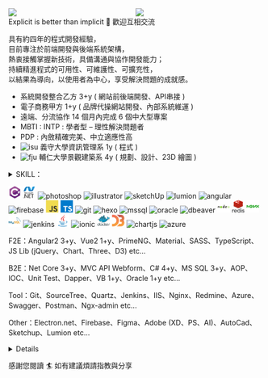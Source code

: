 <!---

1.擔任角色 2.量化問題 3.量化成果

組織/溝通協調/領導慾望

分段落、埋契子話題留在溝通時聊

長話短說最多一張 A4

必備能力、加分條件

經歷(展現能力)、簡介(透露特質)、動機(表現誠意)

履歷所有內容都必須跟職缺相關

---

150 字左右 / 正向 / 簡答目前能力與背景

經驗 BAR 擔任角色

---

一、姓名、畢業學校、主修科系(若有輔系當然也可以說)
二、學校主要所學(大學可講專題、研究所可講研究)
專業部分可以用簡單易懂的方式去解釋
因為人資當然沒辦法理解你的科系到底做些甚麼
可是你可以用轉化的方式去表達
一般我看過瞧不起人資所以不想講的人也是有
請記得：未來在工作中，你會跟與你不同專業的人共事，如何將你會的講到非本科系或非專業的人也能理解，是重要的


三、社團、打工、實習
有當幹部請說明辦過哪些活動、你的成就
有打工的請說明工作內容跟從中習得甚麼
有實習的這題更好發揮請不要浪費這個好機會


四、對於工作的了解
請務必事先做好功課
我想你今天會想去這間公司面試應該也是因為有興趣吧
查好跟工作及公司的相關資料
提出你想問的問題
提高你問問題的層次
薪資福利絕對可以問
但除此之外你對於工作應該要再提出更有深度的問題


五、結語
簡單來說就是要告訴人資你的介紹結束了
我常聽到是突然的句點
也不告訴我他已經結束了
停在一個很莫名的點XD

--->


<a href="#">
 <img align="right" src="https://github-readme-stats.vercel.app/api?username=johch3n611u&layout=compact&theme=highcontrast" width="50%">
</a>
<a href="#">
   <img align="right" src="https://github-readme-streak-stats.herokuapp.com/?user=johch3n611u&theme=highcontrast" width="50%" />
</a>

Explicit is better than implicit 🖖 歡迎互相交流

<!-- 你好，我是劉育誠，<br> -->

具有約四年的程式開發經驗，<br>
目前專注於前端開發與後端系統架構，<br>
熱衷接觸掌握新技術，具備溝通與協作開發能力；<br>
持續精進程式的可用性、可維護性、可擴充性，<br>
以結果為導向，以使用者為中心，享受解決問題的成就感。<br>

* 系統開發整合乙方 3+y ( 網站前後端開發、API串接 )
* 電子商務甲方 1+y ( 品牌代操網站開發、內部系統維運 )
* 遠端、分流協作 14 個月內完成 6 個中大型專案
* MBTI : INTP : 學者型 – 理性解決問題者
* PDP : 內斂精確完美、中立適應性高
* <img src="https://ci.isu.edu.tw/prev/img/ISU_logo4.png" alt="isu" width="15" height="15" /> 義守大學資訊管理系 1y ( 程式 )
* <img src="https://summercourse.fju.edu.tw/statics/img/logo.png" alt="fju" width="15" height="15" /> 輔仁大學景觀建築系 4y ( 規劃、設計、23D 繪圖 )

<details> <summary>SKILL：</summary></details>

<p>
 <!-- 較長碰 -->

<img src="https://raw.githubusercontent.com/devicons/devicon/master/icons/csharp/csharp-original.svg" alt="csharp" width="25" height="25"/>
<img src="https://raw.githubusercontent.com/devicons/devicon/master/icons/dot-net/dot-net-original-wordmark.svg" alt="dotnet" width="25" height="25"/>
<img src="https://upload.wikimedia.org/wikipedia/commons/thumb/a/af/Adobe_Photoshop_CC_icon.svg/1051px-Adobe_Photoshop_CC_icon.svg.png" alt="photoshop" width="25" height="25"/>
<img src="https://upload.wikimedia.org/wikipedia/commons/thumb/f/fb/Adobe_Illustrator_CC_icon.svg/2101px-Adobe_Illustrator_CC_icon.svg.png" alt="illustrator" width="25" height="25"/>
<img src="https://upload.wikimedia.org/wikipedia/commons/9/9c/SketchUp-Logo.png" alt="sketchUp" width="25" height="25"/>
<img src="https://seeklogo.com/images/L/lumion-3d-logo-948AF388BD-seeklogo.com.png" alt="lumion" width="25" height="25"/>
<img src="https://angular.io/assets/images/logos/angular/angular.svg" alt="angular" width="25" height="25"/>
<img src="https://seeklogo.com/images/F/firebase-logo-402F407EE0-seeklogo.com.png" alt="firebase" width="25" height="25"/>
<img src="https://raw.githubusercontent.com/devicons/devicon/master/icons/javascript/javascript-original.svg" alt="javascript" width="25" height="25"/>
<img src="https://raw.githubusercontent.com/devicons/devicon/master/icons/typescript/typescript-original.svg" alt="typescript" width="25" height="25"/>
<img src="https://www.vectorlogo.zone/logos/git-scm/git-scm-icon.svg" alt="git" width="25" height="25"/>
<img src="https://www.vectorlogo.zone/logos/hexoio/hexoio-icon.svg" alt="hexo" width="25" height="25"/>
<img src="https://www.svgrepo.com/show/303229/microsoft-sql-server-logo.svg" alt="mssql" width="25" height="25"/>
<img src="https://upload.wikimedia.org/wikipedia/commons/thumb/c/c3/Oracle_Logo.svg/1200px-Oracle_Logo.svg.png" alt="oracle" width="25" height="20"/>
<img src="https://dbeaver.com/img/dbeaver-head.png" alt="dbeaver" width="25" height="25"/>

<!-- 較少碰 -->

<img src="https://raw.githubusercontent.com/devicons/devicon/master/icons/nodejs/nodejs-original-wordmark.svg" alt="nodejs" width="25" height="25"/>
<img src="https://raw.githubusercontent.com/devicons/devicon/master/icons/redis/redis-original-wordmark.svg" alt="redis" width="25" height="25"/>
<img src="https://raw.githubusercontent.com/devicons/devicon/master/icons/nginx/nginx-original.svg" alt="nginx" width="25" height="25"/>
<img src="https://raw.githubusercontent.com/devicons/devicon/master/icons/mysql/mysql-original-wordmark.svg" alt="mysql" width="25" height="25"/>
<img src="https://www.vectorlogo.zone/logos/jenkins/jenkins-icon.svg" alt="jenkins" width="25" height="25"/>
<img src="https://raw.githubusercontent.com/devicons/devicon/master/icons/java/java-original.svg" alt="java" width="25" height="25"/>
<img src="https://upload.wikimedia.org/wikipedia/commons/d/d1/Ionic_Logo.svg" alt="ionic" width="25" height="25"/>
<img src="https://raw.githubusercontent.com/devicons/devicon/master/icons/docker/docker-original-wordmark.svg" alt="docker" width="25" height="25"/>
<img src="https://raw.githubusercontent.com/devicons/devicon/master/icons/d3js/d3js-original.svg" alt="d3js" width="25" height="25"/>
<img src="https://www.chartjs.org/media/logo-title.svg" alt="chartjs" width="25" height="25"/>
<img src="https://www.vectorlogo.zone/logos/microsoft_azure/microsoft_azure-icon.svg" alt="azure" width="25" height="25"/>

</p>

F2E：Angular2 3+y、Vue2 1+y、PrimeNG、Material、SASS、TypeScript、JS Lib (jQuery、Chart、Three、D3) etc...

B2E：Net Core 3+y、MVC API Webform、C# 4+y、MS SQL 3+y、AOP、IOC、Unit Test、Dapper、VB 1+y、Oracle 1+y etc...

Tool：Git、SourceTree、Quartz、Jenkins、IIS、Nginx、Redmine、Azure、Swagger、Postman、Ngx-admin etc...

Other：Electron.net、Firebase、Figma、Adobe (XD、PS、AI)、AutoCad、Sketchup、Lumion etc...

<details>

---

## Experience

### ✦ <a href="http://www.shinda.com.tw" target="_blank"> 新達科技 Shinda Tech </a> , Sr. Web Developer , Jun 2020 ~ Sep 2022

### ✦ <a href="https://www.eclife.com.tw/"> 良興購物網 Liang Shing EcLife </a> , Jr. Web Developer , Jul 2019 ~ Feb 2020

公司為品牌代操兼物流、自研發系統，同時也有自我品牌之乙方公司，擔任網站工程師職位，協同四位夥伴工程師，共同開發與維護多個電子商務平台，品牌前台形象建立與後台 CMS 等相關功能、後台 ERP、SCM、CRM、Workflow 等相關功能，包含幾十個以上的站頁、系統資料庫，超過百支以上的 SQL Server Agent、Winform、Jenkins 排程，十幾個雲與本地 Server，每日專案開發、維護管理、新技術重構，團隊合作使用 Scrum、OKR、KPI、TRELLO 任務管理、Git / SVN 版本控制，轉換原因 : 職涯規劃。

<details>

#### 日常開發與維護

> 1. **專案較複雜的頁面由設計部門完成頁面切版、 Banner 、 EDM 等 UI，** </br>
> 2. **協同數據發展部與需求單位與工程師討論 UX 並完成。** </br>
> 3. **團隊利用 Scrum、OKR、KPI、TRELLO 任務管理、Git / SVN 版本控制。** </br>
> 4. **工程師團隊工作橫以品牌切割從前端、後端至資料庫與架站、排程。** </br>
> 5. **縱為各品牌之間維護需求或功能新增相互支援。** </br>

#### 工作技能

> **C# / VB / MPA / SSR / ASP.NET 4.7 / MVC 5 / WebForm / WebAPI / Winform / NET Core 2.1 / Razor / SPA / CSR / HTML5 / Vue.js etc ...**

#### 達成目標

> * [兩個禮拜內] 從只會 C# 與較熟悉 .Net MVC ，到熟悉前端 EasyUI 函式庫、後端 .net Webform 框架、 VB 語言。所架構之前台後台系統。
>
> * [第三個禮拜至離開前] 協助 CRM 平台專案架構，前端 @Razor 、後端 .net MVC 、 MSSQL 、 IIS 等相關網管協定之架設與程式撰寫、 WebAPI 串接。
>
> * [第二個月末至第四個月末] 從不會 Winform 到獨立處理購物中心上架 API 程式，包含十三隻 API 功能，加密與後台 ERP 系統串接。

#### 工作項目 [專案開發]

<details>
 <summary><a href="https://www.eclife.com.tw/">良興電商官網</a> MPA SSR CRM 平台 部分專案</summary>

* 使用技術 : C# / .NET MVC 5 / SendGrid / Tableau / Power BI / Analytics.js / Embed.js / Chart.js / Google Chat API / Datatables.js / Sourcetree...
  * 需求: 根據數據分析部需求提供應用。
    * [實作包含]
    * `會員 RFM 歸戶 ( B2B 、 B2C ...) 流程優化`
    * `分類會員 EDM 寄送等相關行銷自動化`
    * `Datatables 商品 & 會員標籤系統`
    * `DB 同步、資料清洗、欄位設計、排程預存整理、資料庫備份`
    * `IIS 架設 DB 建置 Tableau Token 設定`
    * `報表圖形化與產出`
    * `串接 SendGrid 電子報系統`
    * `嵌入 Power BI、Tableau、Google Analytics API 報表顯示與應用`
    * `架設 Tableau Server`
    * `串接 Tableau API 並嵌入應用`

![](https://github.com/johch3n611u/johch3n611u/blob/main/Work/Lansin/Images/1.gif)

</details>

<details>
<summary><a href="https://www.eclife.com.tw/">良興電商</a>( 雅虎 & Momo SCM ) API 串接 MPA SSR 後台 SCM 管理系統 專案</summary>

* 使用技術 : .NET / Restful API / EasyUi.js / MSSQL / 加密解密編碼 / Winform ...
  * 需求: 在技術文件不齊全的狀況下，與雅虎業務溝通，加密編碼解密串 API ，將電商商品結構資料抓取，比對公司本身商品結構資料，上架精技商品資料，約 13 支 API 與後台介面 CRUD ，排程系統...
    * [實作包含]
    * `Momo & Yahoo API 文件新舊比對`
    * `與 Momo & Yahoo 業務溝通在無法解決問題情況下找其他方案`
    * `Java 元件 / 程式碼解意轉為 .NET`
    * `架設 Java 程式碼環境 Eclipse / 元件建置，擷取正確加密代碼`
    * `Header AES CBC PKCS5Padding / hmacsha512 加密`
    * `Header base64 / UTF_8 / Hex 轉碼`
    * `CookieCollection Stream Request Response 應用`
    * `取商品結構串接 API`
    * `反序列化 JsonObject 轉存 SQL ，約 41 種類 8 百多項目，結構化標籤約 15 萬筆`
    * `後台 ERP 平台，結構畫類別、屬性選單， EasyUi.js 、MSSQL 應用`
    * `Winform 、Web API 排程串接商品類別序列化提報上架 API`
    * `協同同事取 Token 將影音圖片 Stream 提報雅虎 Amazon S3 上傳檔案`

![](https://github.com/johch3n611u/johch3n611u/blob/main/Work/Lansin/Images/2.gif)

</details>

<details>
<summary><a href="https://www.eclife.com.tw/">良興</a> 系統發展部 需求單電子化 專案</summary>

* 使用技術 : Webform 架構改良之 EasyUi + API 、 Chart.js 、 AJAX 、JQ
  * 需求: 量化質化系統發展部工作內容，合理安排工作順序、時程管控。
    * [實作包含]
    * `UML 需求單流程架構討論`
    * `MSSQL 資料庫與欄位建置`
    * `EasyUI 清單建置 CRUD`
    * `圖表 Chart.js 建置`

![](https://github.com/johch3n611u/johch3n611u/blob/main/Work/Lansin/Images/3.gif)

</details>

#### 工作項目 [需求單開發與維護]

* MPA SSR 前台 需求單
  <details><summary><a href="https://tw-store.msi.com/">MSI 電商代操</a> 動態 Menu 首頁</summary>

   * 需求: 根據行銷企劃部需求提供應用。
     * 使用技術 : MPA / SSR /jQ / AJAX / ASP.NET
       * [實作包含]
       * `TSQL 查詢`
       * `AJAX 拋資料`

  ![](https://github.com/johch3n611u/johch3n611u/blob/main/Work/Lansin/Images/5.png)

  </details>
  <details><summary><a href="https://myepson.epson.com.tw/">EPSON 電商代操</a> MPA 前台動態 Megamenu / 後台 banner 上稿 CMS</summary>

   * 需求: 動態 Menu 改版。
     * 使用技術 : MPA /jQ /AJaX / EasyUI / ASP.NET
       * [實作包含]
       * `CISCO VPN串接`
       * `TSQL 查詢`
       * `AJax 拋資料`

  ![](https://github.com/johch3n611u/johch3n611u/blob/main/Work/Lansin/Images/6.gif)

  </details>
  <details><summary><a href="https://www.aimedia.com.tw/">Aimedia 製造商代操商城</a>春聯廣告頁</summary>

   * 需求: 根據行銷企劃部需求提供應用。
     * 使用技術 : jQ DOM / jQ library EasyUI / MPA / AJaX / ASP.NET ...
       * [實作包含]
       * `前台動態頁面`
       * `後台上稿功能`

  ![](https://github.com/johch3n611u/johch3n611u/blob/main/Work/Lansin/Images/7.png)

  </details>
  <details><summary><a href="https://www.sastty.com.tw/">Sastty 美妝電商代操</a> 商品包裝問券頁面、登入送購物金功能</summary>

   * 需求: 根據行銷企劃部需求提供應用。
     * 使用技術 : ASP.NET Page / CSS / Javascript / JQ / TSQL
       * [實作包含]
       * `商品說明書上 QR-Code , 拍了之後連到官網問券`
       * `會員登錄`
       * `填寫問券`
       * `送出問券，送購物金`
       * `手機板頁面`
       * `version 2 。 階層權限 Css 樣式覆蓋、 RWD 手機板畫面`

  ![](https://github.com/johch3n611u/johch3n611u/blob/main/Work/Lansin/Images/4.gif)

  </details>
  <details><summary><a href="https://www.sastty.com.tw/">Sastty 美妝電商代操</a> 抽獎活動登入頁面</summary>

   * 需求: 基本資料填寫，驗證後存庫。
     * 使用技術 : jQ / Js / Webforms
       * [實作包含]
       * `抽獎頁面驗證登入 Session`
       * `前端頁面套版`
       * `資料傳遞至後端處頁面`
       * `資料驗證`
       * `回傳錯誤訊息`
       * `回傳成功訊息並導入明細抽獎列表頁面`
       * `登入抽獎頁面表單`
       * `後端驗證是否重複序號`
       * `有重複錯誤提示`
       * `無重複存入資料庫並轉回抽獎列表頁面`

  ![](https://github.com/johch3n611u/johch3n611u/blob/main/Work/Lansin/Images/9.gif)

  </details>
  <details><summary><a href="https://www.lab101.asia/">Lab101 美妝代操商城</a> 文章頁面</summary>

   * 需求: 新增行銷露出頁面。
     * 使用技術 : Primary CSS / EasyUI.js / ASP.NET / Youtube API
       * [實作包含]
       * `後台 EasyUI 行銷頁面類別與文章新增`
       * `前台 rewrite 分類參數進入類別頁`
       * `後台資料前台樣式套版顯示`

  ![](https://github.com/johch3n611u/johch3n611u/blob/main/Work/Lansin/Images/8.gif)

  </details>
  <details><summary><a href="https://www.lab101.asia/">Lab101 美妝代操商城</a> 產品頁頁面</summary>

   * 需求: 訊息不明顯，購物車功能常駐頁面。
     * 使用技術 : JQ / Primary CSS
       * [實作包含]
       * `後台 EasyUI 行銷頁面類別與文章新增`
       * `前台 rewrite 分類參數進入類別頁`
       * `後台資料前台樣式套版顯示`

  ![](https://github.com/johch3n611u/johch3n611u/blob/main/Work/Lansin/Images/8.gif)

  </details>
  <details><summary><a href="https://www.lab101.asia/">Lab101 美妝代操商城</a> 金流購物車付款頁面</summary>

   * 需求: 選擇宅配時顯示地址表單，選擇超商付款時顯示超商 API 串接內容。並將資料傳回資料庫。
     * 使用技術 : JQ / webforms
       * [實作包含]
       * `Webforms Repeater`
       * `webforms contentPlaceHolder`
       * `並在多個頁面內容實作 jQ 、 js 互動效果`
       * `資料驗證`
       * `回傳錯誤訊息`
       * `回傳成功訊息並導入資料庫與跳轉頁面`
       * `物流 API 串接`

  ![](https://github.com/johch3n611u/johch3n611u/blob/main/Work/Lansin/Images/8.gif)

  </details>

* ERP CMS EasyUI.js AJAX 後台 需求單
  <details><summary><a href="https://www.sastty.com.tw/">Sastty 美妝電商代操</a> 後台抽獎功能清單轉存功能</summary>

  * 需求: 後台顯示前台抽獎頁面登入之內容，並有按鈕可以將清單轉出 Excel 。
     * 使用技術 : EasyUI.js
       * [實作包含]
       * `EasyUI 階層設定`
       * `EasyUI 基本顯示`
       * `EasyUI 分頁`
       * `EasyUI 日期查詢顯示`
       * `EasyUI 匯出清單 Excel`

  </details>
  <details><summary><a href="https://www.sastty.com.tw/">Sastty 美妝電商代操</a> 後台 banner 上稿系統</summary>

  * 需求: 後台顯示前台抽獎頁面登入之內容，並有按鈕可以將清單轉出 Excel 。
     * 使用技術 : MPA /jQ /AJaX / EasyUI.js / ASP.NET
       * [實作包含]
       * `EasyUI 、 Webforms API 混和架構維護`
       * `CISCO VPN 串接`
       * `TSQL 查詢`
       * `AJAX 拋資料`

  </details>
  <details><summary><a href=""></a><a href="https://www.eclife.com.tw/">良興</a> 後台會員權限、預存排程管理、報表統計匯出功能、業務綁定報表功</summary>

  * 需求: 購物車未結帳資料建置，用以數據發展部測試弱 AI 廣告投放演算與行銷部 KPI 報表統計。
     * 使用技術 : TSQL / C# / .NET / EasyUI.js
       * [實作包含]
       * `EasyUI 、 Webforms API 混和架構維護`
       * `KPI 指標研擬`
       * `TSQL 操作`
       * `預存與 Jenkins 管理`
       * `轉 Excel 報表`

  </details>

* Winform 需求單
  <details><summary><a href="https://ec.elifemall.com.tw/">全國電子電商代操</a> FTP API 串接 排程載入資料庫</summary>

  * 需求: 串接 API 載入 FTP 檔案，轉存資料庫，並設定自動排程。
     * 使用技術 : Winform
       * [實作包含]
       * `Windowsform 簡易排版`
       * `Windowsform 後台程式撰寫`
       * `串接 API 資轉存資料庫並顯示`
       * `時間處理函式導入排程`
       * `ShowDoc php Markdown 文件歸檔`

  </details>

</details>

<br><br><br>

## Side Project

## Education

### ✦ <a href="https://www.taiwanjobs.gov.tw/internet/index/index.aspx"> 職業訓練局 </a> , 移動商務系統設計與開發課程 , Jun 2019 ~ Jul 2019

[詳細內容請點擊觀看](https://github.com/johch3n611u/johch3n611u/tree/main/Work/%E8%81%B7%E8%A8%93%E5%B1%80)

此課程為期900小時全日制訓練，主要內容為「Web資訊系統平台開發」及「行動裝置APP開發」兩大領域，<br>
涵蓋「網站系統開發」、「資料庫設計與開發」、「行動裝置APP開發」、「系統分析與設計」，<br>
除了開發「行動商務系統平台」所需的各項技能外，還有完整的軟體資訊系統開發過程及方法，<br>
認識軟體產業之工作內容與生態，結訓後具備軟體開發工程師的各項技能。<br>

* <a href="https://github.com/johch3n611u/Side-Project-A-Interactive-app-of-Pet-and-Friend">寵物交友平台 ( 前台寵物交友、後台數據管理 ) 專題實作</a> , Apr ~ Jul 2019
  - Framework - ASP.NET - MVC 5 C# & Server-side Render - Razor & Bootstrap 4 & RWD

![](https://github.com/johch3n611u/johch3n611u/blob/main/Work/Lansin/Images/10.gif)

### ✦ <a href="https://www.landscape.fju.edu.tw/"> 輔仁大學景觀建築系 </a> , 2015 ~ 2018

[詳細內容請點擊觀看](https://issuu.com/layout1165)

除了設計相關知識和施工技能外，在每一次的專案中培養「發現問題、解決問題」的能力，<br>
學習從調查、分析中發現問題⾄設計、規劃並解決問題，利用 2D、3D 繪圖、多媒體、模型製作呈現設計理念，<br>
並於學期間取得乙級造園施工證照，「積極參與國際競賽，磨練團隊合作與累積個人能力」，<br>
為呈現規劃設計，學期間修習通識課「Web伺服器架設與網頁設計」並找到新的可能性。<br>
轉換原因 : 求學期間，學習領域廣泛，因此成為職涯規劃中可轉換相似職涯環境與類別。<br>

* [造園施⼯⼄、丙級技術⼠] 全國技術士技能檢定 , Summer 2015
* [[河廊組⾦獎、鐵橋組銅獎](https://issuu.com/layout1165/docs/___compressed)] ⾼屏溪左岸時代印記創意競賽 - 國際學⽣競圖 , Jan 2017
* [班級 第⼆名] 饒⽂忠設計成績優異獎 , Summer 2016
* [入圍] 第⼗⼀屆中華⺠國 - 全國景觀設計學⽣競圖 , Dec 2016
* [入圍] 陳⽂成事件紀念廣場 - 創意設計構思競圖 , Jul 2016

[![IMAGE ALT TEXT HERE](https://github.com/johch3n611u/johch3n611u/blob/main/Work/Lansin/Images/11.png)](https://www.youtube.com/embed/QOgFSvcloX8)

### ✦ <a href="https://www2.isu.edu.tw/2018/homepage_v01.php?dept_mno=652"> 義守大學資訊管理系 </a> , 2013 ~ 2014

在學期間修習資訊方面理論，「計算機概論」、「資料結構」、<br>
「網路概論」、「計算機數學」等專業知識，日後運用助益良多，<br>
轉換原因 : 家庭因素轉學。<br>

---

</details>

</details>

感謝您閱讀 🏄 如有建議煩請指教與分享
